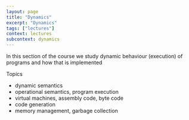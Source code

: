 ```yaml
---
layout: page
title: "Dynamics"
excerpt: "Dynamics"
tags: ["lectures"]
context: lectures
subcontext: dynamics
---
```


In this section of the course we study dynamic behaviour (execution) of programs and how that is implemented

Topics

  - dynamic semantics
  - operational semantics, program execution
  - virtual machines, assembly code, byte code
  - code generation
  - memory management, garbage collection

